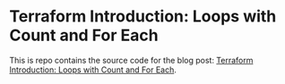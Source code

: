 # Terraform Introduction: Loops with Count and For Each

This is repo contains the source code for the blog post: [Terraform Introduction: Loops with Count and For Each]().
